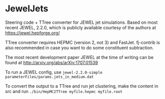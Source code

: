 # JewelJets

Steering code + TTree converter for JEWEL jet simulations. Based on most recent JEWEL, 2.2.0, which is publicly available courtesy of the authors at https://jewel.hepforge.org/

TTree converter requires HEPMC (version 2, not 3) and FastJet. fj-contrib is also recommended in case you want to do some constituent subtraction.

The most recent development paper JEWEL at the time of writing can be found at http://arxiv.org/abs/arXiv:1707.01539

To run a JEWEL config, use `jewel-2.2.0-simple parameterFiles/params.jets_in_medium.dat`

To convert the output to a TTree and run jet clustering, make the content in src and run `./bin/HepMC2TTree myfile.hepmc myfile.root`
